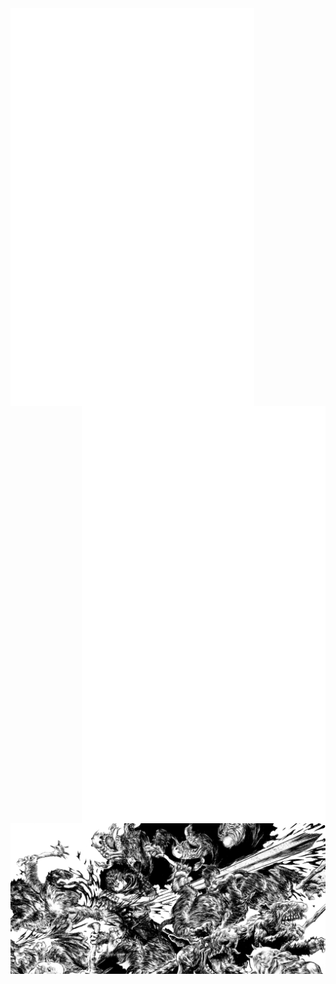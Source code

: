   <img align="left" width="390" src="metrics.svg" href="https://github.com/niccolo-fato" target="_blank">
  <img align="right" width="390"  src="metrics.personal.anilist.svg" alt="cplusplus"href="https://anilist.co/user/Nick666/" target="_blank">
  <img align="center" width="1000" src="./photos/gatsu2.png">


